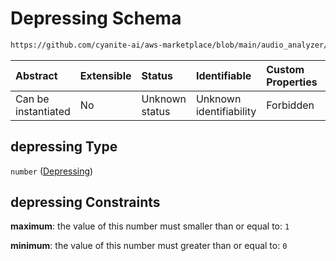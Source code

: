# Depressing Schema

```txt
https://github.com/cyanite-ai/aws-marketplace/blob/main/audio_analyzer/schemes/marketplace_v1/schema/TaggingV8.schema.json#/$defs/MoodAdvancedScoresV1/properties/depressing
```



| Abstract            | Extensible | Status         | Identifiable            | Custom Properties | Additional Properties | Access Restrictions | Defined In                                                                     |
| :------------------ | :--------- | :------------- | :---------------------- | :---------------- | :-------------------- | :------------------ | :----------------------------------------------------------------------------- |
| Can be instantiated | No         | Unknown status | Unknown identifiability | Forbidden         | Allowed               | none                | [TaggingV8.schema.json\*](../out/TaggingV8.schema.json "open original schema") |

## depressing Type

`number` ([Depressing](taggingv8-defs-moodadvancedscoresv1-properties-depressing.md))

## depressing Constraints

**maximum**: the value of this number must smaller than or equal to: `1`

**minimum**: the value of this number must greater than or equal to: `0`
